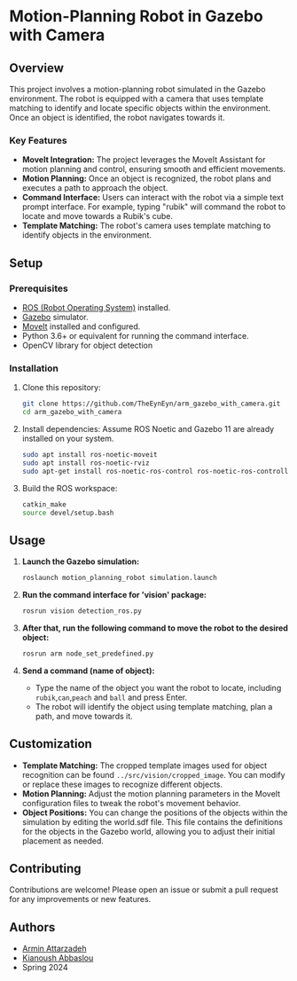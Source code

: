 
# Motion-Planning Robot in Gazebo with Camera

## Overview

This project involves a motion-planning robot simulated in the Gazebo environment. The robot is equipped with a camera that uses template matching to identify and locate specific objects within the environment. Once an object is identified, the robot navigates towards it.

### Key Features
- **MoveIt Integration:** The project leverages the MoveIt Assistant for motion planning and control, ensuring smooth and efficient movements.
- **Motion Planning:** Once an object is recognized, the robot plans and executes a path to approach the object.
- **Command Interface:** Users can interact with the robot via a simple text prompt interface. For example, typing "rubik" will command the robot to locate and move towards a Rubik's cube.
- **Template Matching:** The robot's camera uses template matching to identify objects in the environment. 


## Setup

### Prerequisites
- [ROS (Robot Operating System)](http://www.ros.org/) installed.
- [Gazebo](http://gazebosim.org/) simulator.
- [MoveIt](https://moveit.ros.org/) installed and configured.
- Python 3.6+ or equivalent for running the command interface.
- OpenCV library for object detection

### Installation
1. Clone this repository:
    ```bash
    git clone https://github.com/TheEynEyn/arm_gazebo_with_camera.git
    cd arm_gazebo_with_camera
    ```
2. Install dependencies:
    Assume ROS Noetic and Gazebo 11 are already installed on your system.
    ```bash
    sudo apt install ros-noetic-moveit
    sudo apt install ros-noetic-rviz
    sudo apt-get install ros-noetic-ros-control ros-noetic-ros-controllers

    ```
3. Build the ROS workspace:
    ```bash
    catkin_make
    source devel/setup.bash
    ```

## Usage

1. **Launch the Gazebo simulation:**
    ```bash
    roslaunch motion_planning_robot simulation.launch
    ```
2. **Run the command interface for 'vision' package:**
    ```bash
    rosrun vision detection_ros.py
    ```

3. **After that, run the following command to move the robot to the desired object:**
    ```bash
    rosrun arm node_set_predefined.py
    ```
4. **Send a command (name of object):**
   - Type the name of the object you want the robot to locate, including `rubik`,`can`,`peach` and `ball` and press Enter.
   - The robot will identify the object using template matching, plan a path, and move towards it.

## Customization

- **Template Matching:** The cropped template images used for object recognition can be found `../src/vision/cropped_image`. You can modify or replace these images to recognize different objects.
- **Motion Planning:** Adjust the motion planning parameters in the MoveIt configuration files to tweak the robot's movement behavior. 
- **Object Positions:** You can change the positions of the objects within the simulation by editing the world.sdf file. This file contains the definitions for the objects in the Gazebo world, allowing you to adjust their initial placement as needed.

## Contributing

Contributions are welcome! Please open an issue or submit a pull request for any improvements or new features.


## Authors

- [Armin Attarzadeh](https://github.com/ArminAttarzadeh)  
- [Kianoush Abbaslou](https://github.com/Jeremy-capdevilla)
- Spring 2024
